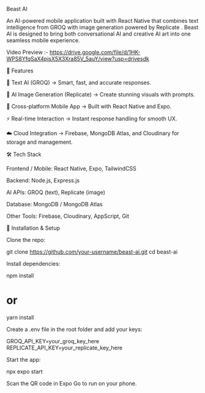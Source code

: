 Beast AI

An AI-powered mobile application built with React Native that combines text intelligence from GROQ
 with image generation powered by Replicate
. Beast AI is designed to bring both conversational AI and creative AI art into one seamless mobile experience.

Video Preview :- https://drive.google.com/file/d/1HK-WPS8YfqSaX4pjsX5X3Xra85V_5auY/view?usp=drivesdk

🚀 Features

🤖 Text AI (GROQ) → Smart, fast, and accurate responses.

🎨 AI Image Generation (Replicate) → Create stunning visuals with prompts.

📱 Cross-platform Mobile App → Built with React Native and Expo.

⚡ Real-time Interaction → Instant response handling for smooth UX.

☁️ Cloud Integration → Firebase, MongoDB Atlas, and Cloudinary for storage and management.

🛠️ Tech Stack

Frontend / Mobile: React Native, Expo, TailwindCSS

Backend: Node.js, Express.js

AI APIs: GROQ (text), Replicate (image)

Database: MongoDB / MongoDB Atlas

Other Tools: Firebase, Cloudinary, AppScript, Git

📲 Installation & Setup

Clone the repo:

git clone https://github.com/your-username/beast-ai.git
cd beast-ai


Install dependencies:

npm install
# or
yarn install


Create a .env file in the root folder and add your keys:

GROQ_API_KEY=your_groq_key_here
REPLICATE_API_KEY=your_replicate_key_here
 


Start the app:

npx expo start


Scan the QR code in Expo Go to run on your phone.
